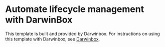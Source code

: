 # Automate lifecycle management with DarwinBox

This template is built and provided by Darwinbox. For instructions on using this template with Darwinbox, see [Darwinbox](https://marketplace.darwinbox.com/en-US/apps/435602/okta/resources).